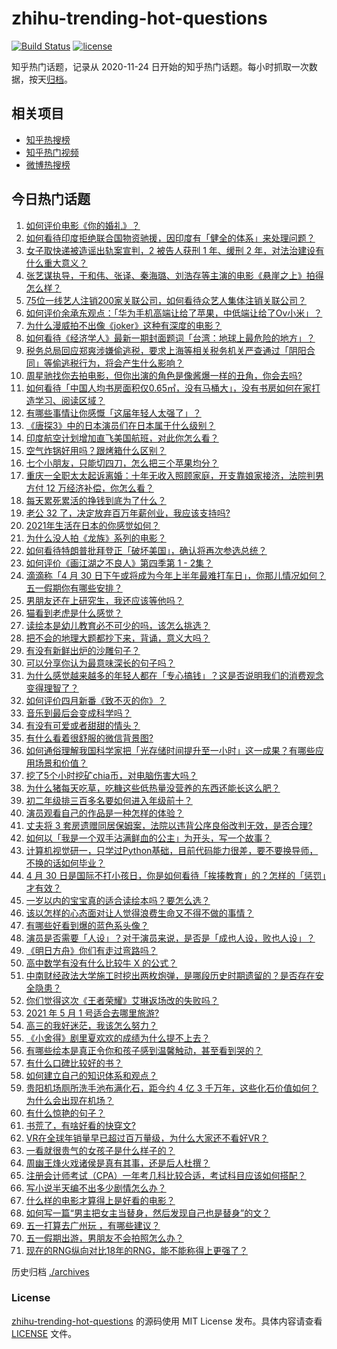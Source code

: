 # zhihu-trending-hot-questions

[![Build Status](https://github.com/justjavac/zhihu-trending-hot-questions/workflows/ci/badge.svg?branch=master)](https://github.com/justjavac/zhihu-trending-hot-questions/actions)
[![license](https://img.shields.io/github/license/justjavac/zhihu-trending-hot-questions)](https://github.com/justjavac/zhihu-trending-hot-questions/blob/master/LICENSE)

知乎热门话题，记录从 2020-11-24 日开始的知乎热门话题。每小时抓取一次数据，按天[归档](./archives)。

## 相关项目

- [知乎热搜榜](https://github.com/justjavac/zhihu-trending-top-search)
- [知乎热门视频](https://github.com/justjavac/zhihu-trending-hot-video)
- [微博热搜榜](https://github.com/justjavac/weibo-trending-hot-search)

## 今日热门话题

<!-- BEGIN -->
<!-- 最后更新时间 Sat May 01 2021 07:02:20 GMT+0800 (China Standard Time) -->

1. [如何评价电影《你的婚礼》？](https://www.zhihu.com/question/437513111)
2. [如何看待印度拒绝联合国物资驰援，因印度有「健全的体系」来处理问题？](https://www.zhihu.com/question/457285008)
3. [女子取快递被造谣出轨案宣判，2 被告人获刑 1 年、缓刑 2
   年，对法治建设有什么重大意义？](https://www.zhihu.com/question/457266748)
4. [张艺谋执导，于和伟、张译、秦海璐、刘浩存等主演的电影《悬崖之上》拍得怎么样？](https://www.zhihu.com/question/398744121)
5. [75位一线艺人注销200家关联公司，如何看待众艺人集体注销关联公司？](https://www.zhihu.com/question/457181415)
6. [如何评价余承东观点：「华为手机高端让给了苹果，中低端让给了Ov小米」？](https://www.zhihu.com/question/457258690)
7. [为什么漫威拍不出像《joker》这种有深度的电影？](https://www.zhihu.com/question/456837407)
8. [如何看待《经济学人》最新一期封面题词「台湾：地球上最危险的地方」？](https://www.zhihu.com/question/457260755)
9. [税务总局回应郑爽涉嫌偷逃税，要求上海等相关税务机关严查通过「阴阳合同」等偷逃税行为，将会产生什么影响？](https://www.zhihu.com/question/457264887)
10. [周星驰找你去拍电影，但你出演的角色是像酱爆一样的丑角，你会去吗?](https://www.zhihu.com/question/453812398)
11. [如何看待「中国人均书房面积仅0.65㎡，没有马桶大」，没有书房如何在家打造学习、阅读区域？](https://www.zhihu.com/question/456014343)
12. [有哪些事情让你感慨「这届年轻人太强了」？](https://www.zhihu.com/question/456812148)
13. [《唐探3》中的日本演员们在日本属于什么级别？](https://www.zhihu.com/question/444896076)
14. [印度航空计划增加直飞美国航班，对此你怎么看？](https://www.zhihu.com/question/457239121)
15. [空气炸锅好用吗？跟烤箱什么区别？](https://www.zhihu.com/question/291230420)
16. [七个小朋友，只能切四刀，怎么把三个苹果均分？](https://www.zhihu.com/question/297440538)
17. [重庆一全职太太起诉离婚：十年无收入照顾家庭，开支靠娘家接济，法院判男方付 12
    万经济补偿，你怎么看？](https://www.zhihu.com/question/457146913)
18. [每天累死累活的挣钱到底为了什么？](https://www.zhihu.com/question/456067816)
19. [老公 32 了，决定放弃百万年薪创业，我应该支持吗?](https://www.zhihu.com/question/447327404)
20. [2021年生活在日本的你感觉如何？](https://www.zhihu.com/question/455934810)
21. [为什么没人拍《龙族》系列的电影？](https://www.zhihu.com/question/448178834)
22. [如何看待特朗普批拜登正「破坏美国」，确认将再次参选总统？](https://www.zhihu.com/question/457256439)
23. [如何评价《画江湖之不良人》第四季第 1 - 2集？](https://www.zhihu.com/question/456851431)
24. [滴滴称「4 月 30
    日下午或将成为今年上半年最难打车日」，你那儿情况如何？五一假期你有哪些安排？](https://www.zhihu.com/question/457167453)
25. [男朋友还在上研究生，我还应该等他吗？](https://www.zhihu.com/question/455432407)
26. [猫看到老虎是什么感觉？](https://www.zhihu.com/question/455697352)
27. [读绘本是幼儿教育必不可少的吗，该怎么挑选？](https://www.zhihu.com/question/439146316)
28. [把不会的地理大题都抄下来，背诵，意义大吗？](https://www.zhihu.com/question/444879198)
29. [有没有新鲜出炉的沙雕句子？](https://www.zhihu.com/question/451404478)
30. [可以分享你认为最意味深长的句子吗？](https://www.zhihu.com/question/455777176)
31. [为什么感觉越来越多的年轻人都在「专心搞钱」？这是否说明我们的消费观念变得理智了？](https://www.zhihu.com/question/457140241)
32. [如何评价四月新番《致不灭的你》？](https://www.zhihu.com/question/454515151)
33. [音乐到最后会变成科学吗？](https://www.zhihu.com/question/455907368)
34. [有没有可爱或者甜甜的情头？](https://www.zhihu.com/question/391413854)
35. [有什么看着很舒服的微信背景图?](https://www.zhihu.com/question/388752043)
36. [如何通俗理解我国科学家把「光存储时间提升至一小时」这一成果？有哪些应用场景和价值？](https://www.zhihu.com/question/456553305)
37. [挖了5个小时挖矿chia币，对电脑伤害大吗？](https://www.zhihu.com/question/454866562)
38. [为什么猪每天吃草，吃糠这些低热量没营养的东西还能长这么肥？](https://www.zhihu.com/question/450554480)
39. [初二年级排三百多名要如何进入年级前十？](https://www.zhihu.com/question/447709781)
40. [演员观看自己的作品是一种怎样的体验？](https://www.zhihu.com/question/294472677)
41. [丈夫将 3
    套房遗赠同居保姆案，法院以违背公序良俗改判无效，是否合理?](https://www.zhihu.com/question/457149946)
42. [如何以「我是一个双手沾满鲜血的公主」为开头，写一个故事？](https://www.zhihu.com/question/442702619)
43. [计算机视觉研一，只学过Python基础，目前代码能力很差，要不要换导师，不换的话如何毕业？](https://www.zhihu.com/question/456784414)
44. [4 月 30
    日是国际不打小孩日，你是如何看待「挨揍教育」的？怎样的「惩罚」才有效？](https://www.zhihu.com/question/391581129)
45. [一岁以内的宝宝真的适合读绘本吗？要怎么选？](https://www.zhihu.com/question/456575498)
46. [该以怎样的心态面对让人觉得浪费生命又不得不做的事情？](https://www.zhihu.com/question/457093118)
47. [有哪些好看到爆的蓝色系头像？](https://www.zhihu.com/question/401740430)
48. [演员是否需要「人设」？对于演员来说，是否是「成也人设，败也人设」？](https://www.zhihu.com/question/266121028)
49. [《明日方舟》你们有走过弯路吗？](https://www.zhihu.com/question/452796365)
50. [高中数学有没有什么比较牛 X 的公式？](https://www.zhihu.com/question/264851192)
51. [中南财经政法大学施工时挖出两枚炮弹，是哪段历史时期遗留的？是否存在安全隐患？](https://www.zhihu.com/question/457122815)
52. [你们觉得这次《王者荣耀》艾琳返场改的失败吗？](https://www.zhihu.com/question/455420512)
53. [2021 年 5 月 1 号适合去哪里旅游?](https://www.zhihu.com/question/449104465)
54. [高三的我好迷茫，我该怎么努力？](https://www.zhihu.com/question/456263396)
55. [《小舍得》剧里夏欢欢的成绩为什么提不上去？](https://www.zhihu.com/question/455735077)
56. [有哪些绘本是真正令你和孩子感到温馨触动，甚至看到哭的？](https://www.zhihu.com/question/312239649)
57. [有什么口碑比较好的书？](https://www.zhihu.com/question/441638696)
58. [如何建立自己的知识体系和观点？](https://www.zhihu.com/question/52782284)
59. [贵阳机场厕所洗手池布满化石，距今约 4 亿 3
    千万年，这些化石价值如何？为什么会出现在机场？](https://www.zhihu.com/question/456986321)
60. [有什么惊艳的句子？](https://www.zhihu.com/question/432528611)
61. [书荒了，有啥好看的快穿文?](https://www.zhihu.com/question/451673117)
62. [VR在全球年销量早已超过百万量级，为什么大家还不看好VR？](https://www.zhihu.com/question/455504976)
63. [一看就很贵气的女孩子是什么样子的？](https://www.zhihu.com/question/322175199)
64. [周幽王烽火戏诸侯是真有其事，还是后人杜撰？](https://www.zhihu.com/question/20836590)
65. [注册会计师考试（CPA）一年考几科比较合适，考试科目应该如何搭配？](https://www.zhihu.com/question/438621387)
66. [写小说半天编不出多少剧情怎么办？](https://www.zhihu.com/question/312977699)
67. [什么样的电影才算得上是好看的电影？](https://www.zhihu.com/question/437729822)
68. [如何写一篇“男主把女主当替身，然后发现自己也是替身”的文？](https://www.zhihu.com/question/437395484)
69. [五一打算去广州玩 ，有哪些建议？](https://www.zhihu.com/question/454725222)
70. [五一假期出游，男朋友不会拍照怎么办？](https://www.zhihu.com/question/456855235)
71. [现在的RNG纵向对比18年的RNG，能不能称得上更强了？](https://www.zhihu.com/question/450488501)

<!-- END -->

历史归档 [./archives](./archives)

### License

[zhihu-trending-hot-questions](https://github.com/justjavac/zhihu-trending-hot-questions)
的源码使用 MIT License 发布。具体内容请查看 [LICENSE](./LICENSE) 文件。

